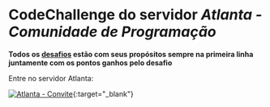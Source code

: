 # CodeChallenge do servidor  *Atlanta - Comunidade de Programação*

**Todos os [desafios](https://github.com/Kaigo11k/Atlanta-CodeChallenge/tree/master/Desafios "desafios") estão com seus propósitos sempre na primeira linha juntamente com os pontos ganhos pelo desafio**

Entre no servidor Atlanta: 


[![Atlanta - Convite](https://i.imgur.com/9ujJljS.png "Atlanta - Convite")](https://discord.gg/9SPUxSn "Atlanta - Convite"){:target="_blank"}
